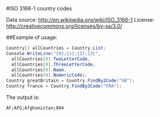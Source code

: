 #ISO 3166-1 country codes
 
Data source: http://en.wikipedia.org/wiki/ISO_3166-1
License: http://creativecommons.org/licenses/by-sa/3.0/


##Example of usage:

```c#
Country[] allCountries = Country.List;
Console.WriteLine("{0};{1};{2};{3}",
  allCountries[0].TwoLetterCode,
  allCountries[0].ThreeLetterCode,
  allCountries[0].Name,
  allCountries[0].NumericCode);
Country greatBritain = Country.FindBy2Code("GB");
Country france = Country.FindBy3Code("FRA");
```

The output is:
```
AF;AFG;Afghanistan;004
```